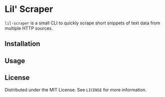 # Lil' Scraper

`lil-scraper` is a small CLI to quickly scrape short snippets of text data from multiple HTTP sources.

## Installation

## Usage

## License

Distributed under the MIT License. See `LICENSE` for more information.
